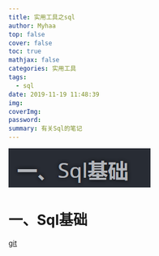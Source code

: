 ```yaml
---
title: 实用工具之sql
author: Myhaa
top: false
cover: false
toc: true
mathjax: false
categories: 实用工具
tags:
  - sql
date: 2019-11-19 11:48:39
img:
coverImg:
password:
summary: 有关Sql的笔记
---
```


![image-20210621144823221](%E5%AE%9E%E7%94%A8%E5%B7%A5%E5%85%B7%E4%B9%8Bsql/image-20210621144823221.png)

# 一、Sql基础

[git](llljl.md)

